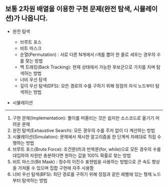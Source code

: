 ## 보통 2차원 배열을 이용한 구현 문제(완전 탐색, 시뮬레이션)가 나옵니다.

  * 완전 탐색
    - 브루트 포스
    - 비트 마스크
    - 순열(Permutation) : 서로 다른 N개에서 r개를 뽑아 한 줄로 세우는 경우의 수를 찾는 방법
    - 백 트래킹(Back Tracking): 현재 상태에서 가능한 후보군으로 가지를 치며 탐색하는 방법
    - 너비 우선 탐색
    - 깊이 우선 탐색(DFS): 모든 경로의 수를 구하기 위해 정점의 자식 노드부터 탐색하는 방법
  
  * 시뮬레이션
  
<hr>
 
 1. 구현 문제(Implementation): 풀이를 떠올리는 것은 쉽지만 소스코드로 옮기기 어려운 문제
 2. 완전 탐색(Exhaustive Search): 모든 경우의 수를 주저 없이 다 계산하는 방법
 3. 시뮬레이션(Simulation): 문제에서 제시한 알고리즘을 한 단계씩 차례대로 직접 수행하는 방법
 4. 브루트 포스(Brute Force): 조건문(if)과 반복문(for, while)으로 모든 경우의 수를 대입하여 자원만 충분하다면 원하는 값을 100% 확률로 찾는 방법
 5. 비트 마스크(Bit Mask) : 정수의 이진수 표현법을 사용하는 방법으로 큰 속도 향상을 가져올 수 있으며 집합 구현에 자주 사용함
 6. 너비 우선 탐색(BFS): 최단 경로를 구하기 위해 정점과 같은 레벨에 있는 형제 노드부터 탐색하는 방법